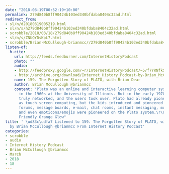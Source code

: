 ```yaml
---
date: "2018-03-19T00:52:19+10:00"
permalink: 279d840b8ff90424b103ed340bfdaba8404c32ad.html
redirect_from:
- sl/n/d20180319005219.html
- sl/n/s/h279d840b8ff90424b103ed340bfdaba8404c32ad.html
- scrobble/2018/03/18/279d840b8ff90424b103ed340bfdaba8404c32ad.html
- sl/n/s/ZNUQYDsKpL7.html
- scrobble/Brian-McCullough-brianmcc//279d840b8ff90424b103ed340bfdaba8404c32ad.html
listen-of:
  h-cite:
    url: http://feeds.feedburner.com/InternetHistoryPodcast
    photo: ""
    audio:
    - http://feedproxy.google.com/~r/InternetHistoryPodcast/~5/f7YRNfkSd3E/159._The_Forgotten_Story_of_PLATO_with_Brian_Dear.mp3
    - http://archive.org/download/Internet_History_Podcast-by-Brian_McCullough/159_The_Forgotten_Story_of_PLATO_with_Brian_Dear.mp3
    name: 159. The Forgotten Story of PLATO, with Brian Dear
    author: Brian McCullough @brianmcc
    content: "Plato was an online and interactive learning computer system developed
      in the 1960s at the University of Illinois. But in the early 1970s, Plato got
      truly networked, and the users took over. Plato had already pioneered such things
      as touch screen computing, but the kids introduced and pioneered concepts like
      forums, message boards, e-mail, chat rooms, instant messaging, multiplayer games
      and even emoticons/emojis were pioneered on the Plato system.\r\n\r\nBuy The
      Friendly Orange Glow"
title: ' \ud83c\udfa7 Listened to 159. The Forgotten Story of PLATO, with Brian Dear
  by Brian McCullough @brianmcc From Internet History Podcast'
categories:
- scrobble
- audio
- Internet History Podcast
- Brian McCullough @brianmcc
- March
- 2018
- 18
---
```

